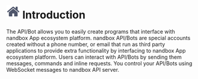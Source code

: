 # ![](../images/ic_home.svg) Introduction

The API/Bot allows you to easily create programs that interface with nandbox App ecosystem platform. nandbox API/Bots are special accounts created without a phone number, or email that run as third party applications to provide extra functionality by interfacing to nandbox App ecosystem platform. Users can interact with API/Bots by sending them messages, commands and inline requests. You control your API/Bots using WebSocket messages to nandbox API server.
